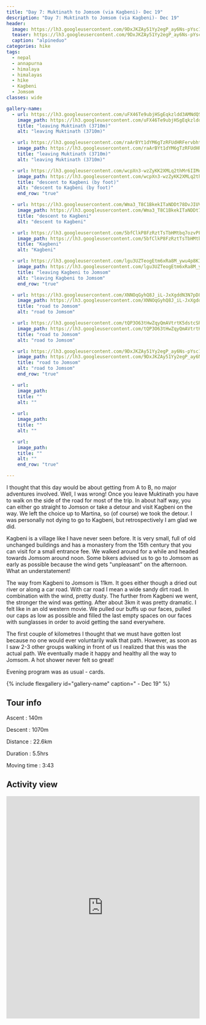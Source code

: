 ```yaml
---
title: "Day 7: Muktinath to Jomsom (via Kagbeni)- Dec 19"
description: "Day 7: Muktinath to Jomsom (via Kagbeni)- Dec 19"
header:
  image: https://lh3.googleusercontent.com/9DxJKZAy51Yy2egP_ay6Ns-pYsc168w92F8WTmdnh2RA5GFFQ42tZwEfL0eR6i_HQH-Msie-qSrQadTBZ7RhU9mKtA_dMNTPGeUpiZMmYFqZ26rAH4hj-P-xao70kwEzbIPtQ627nhICu87f0C4kHY6q1yovKqdk0VCbvdAL8lHRvRGHBT9FYC8sVZwP9ONJkAdJEEJBttZ9-mjpXeuP5bbgQazZKrx0khCaeqqbAmUmp09T8MsMeqotYXNyj_G8i7-YNV5Zjym0srJT-v0nYal9vEG7WfpqTncA8o72DZkqUK5lB3NGV1B0Z0dEEmIMvteJ125BdvN4K0RNjKPcIOIXLnlZIsS6_n68g9PLNbVlQix1TzBIIsPaqvqZIBqxy4Tbed_O-RX2EwPQ2fKK69OOKx3yO5H1u6DbloF90R49A75p1_XulnyFJfU9m9EMyJzOeVHU_rdeB6r6tupmBBlBu7QmkkYdui2kfKB0HoIqP7SfFNVBp_y76qVG8onuJod5rMowmWnniMPBeBrR4XdadydQ_4goTmIvwlDSse2332Qll_PqWW_hlreCP6ew0voY_7TgwUeECcclAnlCzdxgplFN1kIalMlro5sQ8Bs8tBbW2-Q7dA61ikRvmiSRTBME65yCKOfnkc0oJ4NnnSOSXKi4M-8m7VmvO7eZ4jqP7CRsO488mQrRyjsrKxct8Su9qmvHqBulFOFPVdPCVa-3KVI01FhdKC2XnlpvaslbuGc=w823-h618-no
  teaser: https://lh3.googleusercontent.com/9DxJKZAy51Yy2egP_ay6Ns-pYsc168w92F8WTmdnh2RA5GFFQ42tZwEfL0eR6i_HQH-Msie-qSrQadTBZ7RhU9mKtA_dMNTPGeUpiZMmYFqZ26rAH4hj-P-xao70kwEzbIPtQ627nhICu87f0C4kHY6q1yovKqdk0VCbvdAL8lHRvRGHBT9FYC8sVZwP9ONJkAdJEEJBttZ9-mjpXeuP5bbgQazZKrx0khCaeqqbAmUmp09T8MsMeqotYXNyj_G8i7-YNV5Zjym0srJT-v0nYal9vEG7WfpqTncA8o72DZkqUK5lB3NGV1B0Z0dEEmIMvteJ125BdvN4K0RNjKPcIOIXLnlZIsS6_n68g9PLNbVlQix1TzBIIsPaqvqZIBqxy4Tbed_O-RX2EwPQ2fKK69OOKx3yO5H1u6DbloF90R49A75p1_XulnyFJfU9m9EMyJzOeVHU_rdeB6r6tupmBBlBu7QmkkYdui2kfKB0HoIqP7SfFNVBp_y76qVG8onuJod5rMowmWnniMPBeBrR4XdadydQ_4goTmIvwlDSse2332Qll_PqWW_hlreCP6ew0voY_7TgwUeECcclAnlCzdxgplFN1kIalMlro5sQ8Bs8tBbW2-Q7dA61ikRvmiSRTBME65yCKOfnkc0oJ4NnnSOSXKi4M-8m7VmvO7eZ4jqP7CRsO488mQrRyjsrKxct8Su9qmvHqBulFOFPVdPCVa-3KVI01FhdKC2XnlpvaslbuGc=w800-h300-no
  caption: "alpineduo"
categories: hike
tags:
  - nepal
  - annapurna
  - himalaya
  - himalayas
  - hike
  - Kagbeni
  - Jomsom
classes: wide

gallery-name:
  - url: https://lh3.googleusercontent.com/uFX46Te9ubjHSgEqkzldd3AMNdQSpRVG0TiEynZHMn1IWIn2YXytD8w-ZUbgb73GixNMNYxcfE1s2GmBnC-7M3ZA8dOY50RbCYHOwM88oM60Usdg9HKBqyL54f0_OqlFrRomRcOAENBBHsMsPHCpGumPdZjJrirg3pqsUVjurKzz9PdwqVd5WzzHpxGZJc57aH1JcMQ7Xm6_1iiCzusexzObHucGocem3fxhn6xfhyTfnDfktHzEppMENSuV-MjoPbTy8OrPdtI4HU5YXtHlHhr0SCMihVweUV39_xAwvkRSlQigZIo0OEaeCTcXjmg7f1A-C_R_BfRba1SclLWUeTbTI1FaWHyzWA3iPyKgY4CSnzbrw6cqF1n3rLFK_SYv4PQnkziMTTamqlaOui_-9TkXzfjA2FZRAjv_ZrTrKutMXcEZi4zPKeHu1WHP6Z_2QGIRmCre6e5MsFZMP_rBlWnUl5pxkLNgyIsrM_-I-4_RfQFR52lWP6JKV2y6KDypYnpT3wrPnlC17t9VOP9hSfv4vmCVplUPCjwYhvGqOwoBkXnPSTTmJ6zLG0bJkNrTX1yuTh-iS_VyPck7F7n1kNVU_22gUedEKD5SMNxAwvr3eR5oJsOcEyeTl6Fz810BWrsEKk-wetO05m8rl3ilbhPhOmXU3f9ww8U6b_qiXKk67Xv5zIYdZOsXMtregoWxsdGXeNemWETILAgg0zsdJURP9izSdGDd6SgQGFIzNSYz3W4=w823-h618-no
    image_path: https://lh3.googleusercontent.com/uFX46Te9ubjHSgEqkzldd3AMNdQSpRVG0TiEynZHMn1IWIn2YXytD8w-ZUbgb73GixNMNYxcfE1s2GmBnC-7M3ZA8dOY50RbCYHOwM88oM60Usdg9HKBqyL54f0_OqlFrRomRcOAENBBHsMsPHCpGumPdZjJrirg3pqsUVjurKzz9PdwqVd5WzzHpxGZJc57aH1JcMQ7Xm6_1iiCzusexzObHucGocem3fxhn6xfhyTfnDfktHzEppMENSuV-MjoPbTy8OrPdtI4HU5YXtHlHhr0SCMihVweUV39_xAwvkRSlQigZIo0OEaeCTcXjmg7f1A-C_R_BfRba1SclLWUeTbTI1FaWHyzWA3iPyKgY4CSnzbrw6cqF1n3rLFK_SYv4PQnkziMTTamqlaOui_-9TkXzfjA2FZRAjv_ZrTrKutMXcEZi4zPKeHu1WHP6Z_2QGIRmCre6e5MsFZMP_rBlWnUl5pxkLNgyIsrM_-I-4_RfQFR52lWP6JKV2y6KDypYnpT3wrPnlC17t9VOP9hSfv4vmCVplUPCjwYhvGqOwoBkXnPSTTmJ6zLG0bJkNrTX1yuTh-iS_VyPck7F7n1kNVU_22gUedEKD5SMNxAwvr3eR5oJsOcEyeTl6Fz810BWrsEKk-wetO05m8rl3ilbhPhOmXU3f9ww8U6b_qiXKk67Xv5zIYdZOsXMtregoWxsdGXeNemWETILAgg0zsdJURP9izSdGDd6SgQGFIzNSYz3W4=w400-h300-no
    title: "leaving Muktinath (3710m)"
    alt: "leaving Muktinath (3710m)"

  - url: https://lh3.googleusercontent.com/raArBYt1dYM6gTzRFUdHRFervbhtKBNnOhdrbBZuAcRMMDHkPgkwmBHNPUGLU5sYP3C_EJajoqBnZcneVV5Pcm_gxHilt5A_rMCOx7QEjqu1JXAXs8iW4JCGHaOqRdJkwDCer_N7N1EBOZyYc1eWKLcvyic77TktwhOzZACsHDd531lbd2B_TiGrO5mo6xWJuXWx8ilkhKwhxqdHs8iBj7VC2YP-W9s8gx-di4xm9UQE3_-7gvFv4IT7E0mlByXdanRGjqBG1djpYw6LQAJ7ExHxWImr8sOVbG5il30kPyPmaz4V26VDtR1Sy0Y3ZeSyhE3Tx9rF8NSAd36pzhSrtm2oEZA_vHvwDmoAGRuS930DmfYHGV9rYoB0oWOuifUA9qbqEnjkOHjOCFaB42WGY1zRnUdyjNXqehaelc6CjEM2lj5_enMZ3ZiNHUyG2_9_hwoMxjV6p39DofxF-xVXBagBx1ra5eL9R0yfSaiNVzzWTe2r5adFGnuKy38y65oiqLJALrZmXRVtE1Ep6S7HH-VLyLDcL2l-SYL-CO5blEPlrPvRKTDIDESYIQDRtsTSf5lA31E6EuwL8ycvs_QBxklChrV3IAjOtyQzoAlm6QcXYET3OcyxCsLVBFrSW2MkGF3xsmaznMI2LkbMbr2CKIcZUeoC_xYeJS2APNmL0UojNmWNiuw1GZBUGLyjgoPHoT7C6iYC0yHuIXtOAaF_uT_KdFOP0YfELfSeJ48kX17PxvI=w689-h918-no
    image_path: https://lh3.googleusercontent.com/raArBYt1dYM6gTzRFUdHRFervbhtKBNnOhdrbBZuAcRMMDHkPgkwmBHNPUGLU5sYP3C_EJajoqBnZcneVV5Pcm_gxHilt5A_rMCOx7QEjqu1JXAXs8iW4JCGHaOqRdJkwDCer_N7N1EBOZyYc1eWKLcvyic77TktwhOzZACsHDd531lbd2B_TiGrO5mo6xWJuXWx8ilkhKwhxqdHs8iBj7VC2YP-W9s8gx-di4xm9UQE3_-7gvFv4IT7E0mlByXdanRGjqBG1djpYw6LQAJ7ExHxWImr8sOVbG5il30kPyPmaz4V26VDtR1Sy0Y3ZeSyhE3Tx9rF8NSAd36pzhSrtm2oEZA_vHvwDmoAGRuS930DmfYHGV9rYoB0oWOuifUA9qbqEnjkOHjOCFaB42WGY1zRnUdyjNXqehaelc6CjEM2lj5_enMZ3ZiNHUyG2_9_hwoMxjV6p39DofxF-xVXBagBx1ra5eL9R0yfSaiNVzzWTe2r5adFGnuKy38y65oiqLJALrZmXRVtE1Ep6S7HH-VLyLDcL2l-SYL-CO5blEPlrPvRKTDIDESYIQDRtsTSf5lA31E6EuwL8ycvs_QBxklChrV3IAjOtyQzoAlm6QcXYET3OcyxCsLVBFrSW2MkGF3xsmaznMI2LkbMbr2CKIcZUeoC_xYeJS2APNmL0UojNmWNiuw1GZBUGLyjgoPHoT7C6iYC0yHuIXtOAaF_uT_KdFOP0YfELfSeJ48kX17PxvI=w300-h400-no
    title: "leaving Muktinath (3710m)"
    alt: "leaving Muktinath (3710m)"

  - url: https://lh3.googleusercontent.com/wcpXn3-wzZyKK2XMLq2thMr6IIMqkj9MCCktgjI4i6SgnttLB69LETppR5saCsyTNQc23pjYnJXy9nEqmh-KcBwoyfPUuZXxGqYt6I0LxUQffzkKKR1MPAkq0xnTsXSx0rRKJlPF3HHUWBC0bA_fV-8Pldg9NvBju8lGFqhH3xbZE_t13PxUOmz5fGEgRjLFulZiRaMaKG3MF1KOMh78yStbFXYzKJd7Kle_iNE3kA5vU1_hCir3wlqdVsCDoNv-Qt5zoSAWKO9ZveSQpKLu5n4woI_6dT0WcsgbArQVZCaPqWGmVkeMfxoOkvttVw-J_RSsofmCMFj0sMFsm3MKeIMfGaBiwakIUgBnGCaMSOKdmYojIC_Zi9vG-AmtJEypL1w-FpnQRpRC8t9iqAN2oQa54Lxjf5lbDexqbxKS1nNN5ixQJRiXkeE-lM2npZKfAclS2ft-Th029_b9wmes4c8swvFdyris9tZ9VJOWZ-5T8Vp9Jhneqpo-XJPtEQkj7TSO8S6Q6XuUMPprdJs4Twf0Owft1T5iH_P2OSxpzMWhI9qZbiP0kXefKkGBGZt2QbvLRs8msDz_IFkjNhT5_6ep2VAldSkmWcVJzHpDP4mhk7t30h5UOl6iyc5RfyVrl9n6uNLKKf41eQIHk2XTaJxWMcU-2IoXNnbBmAU8GsS7f2Sod3dXcdo24LIcRLbSGrcNEiOKL9N8J0SW4s2c620yiov1m9dk-Lt-A-IZdwtS60o=w689-h918-no
    image_path: https://lh3.googleusercontent.com/wcpXn3-wzZyKK2XMLq2thMr6IIMqkj9MCCktgjI4i6SgnttLB69LETppR5saCsyTNQc23pjYnJXy9nEqmh-KcBwoyfPUuZXxGqYt6I0LxUQffzkKKR1MPAkq0xnTsXSx0rRKJlPF3HHUWBC0bA_fV-8Pldg9NvBju8lGFqhH3xbZE_t13PxUOmz5fGEgRjLFulZiRaMaKG3MF1KOMh78yStbFXYzKJd7Kle_iNE3kA5vU1_hCir3wlqdVsCDoNv-Qt5zoSAWKO9ZveSQpKLu5n4woI_6dT0WcsgbArQVZCaPqWGmVkeMfxoOkvttVw-J_RSsofmCMFj0sMFsm3MKeIMfGaBiwakIUgBnGCaMSOKdmYojIC_Zi9vG-AmtJEypL1w-FpnQRpRC8t9iqAN2oQa54Lxjf5lbDexqbxKS1nNN5ixQJRiXkeE-lM2npZKfAclS2ft-Th029_b9wmes4c8swvFdyris9tZ9VJOWZ-5T8Vp9Jhneqpo-XJPtEQkj7TSO8S6Q6XuUMPprdJs4Twf0Owft1T5iH_P2OSxpzMWhI9qZbiP0kXefKkGBGZt2QbvLRs8msDz_IFkjNhT5_6ep2VAldSkmWcVJzHpDP4mhk7t30h5UOl6iyc5RfyVrl9n6uNLKKf41eQIHk2XTaJxWMcU-2IoXNnbBmAU8GsS7f2Sod3dXcdo24LIcRLbSGrcNEiOKL9N8J0SW4s2c620yiov1m9dk-Lt-A-IZdwtS60o=w300-h400-no
    title: "descent to Kagbeni (by foot)"
    alt: "descent to Kagbeni (by foot)"
    end_row: "true"

  - url: https://lh3.googleusercontent.com/Wma3_T8C1BkekITaNDDt78DvJIUVOpirvSthNsCgP_L60tqC5d-_Tn2tPpLK7Xx1SOOpPzEfNcNhLDEOCyf9yjlLAV1ImcX9jN5B4o3Dbyor9wAS0uCvy54YGlDEPhyO3zS9GQBK_NIGg57ruiSF9rMZG_Oy7YZDDqAS83e2-l3H7gPnhm5DSXpIYWm0UbNOq5XIZ9HSggLnypSm8Ad4SYA1PdAsNjk59SLXa6G_U0-Yp6D0ipAL3T346yCyfRv343EvZXmuqaE0W8tSk058W-FpdfWByNWeNzizFrMoIuFS9Nz3CDyK6xCcnNR8HkGwt0usKGLUKTGmTQGMJib6C5CPiiPLjxcGbi0QOzj53LJz8PwuPZfGTqnC9rUwR3FfPpt62fLLGEBpkmG42Y8Z4Uk1hs2BmdeHSP_cL6Ip3kg5WBfrKnoUMOPUtwuFn6DQRob5ovRIXIy3_iLx9EshQV1_E2p8xTmIKtAq4CUmrAPyNOhAe1EQaMahrHC8rWqQA2rYY77OIW3UabqF0e7OQ2JH2ON-0MAJuqsAN7mmJ6blIZiEIPcWEQSXOX1aLCgwxnrOQTMsfX4pIjex8cqGBsKyB0I3YkcELXi5o_5vIyplF6zIeOL-GZKA_0QJW9c7dMPDWVWhdhjC6QZG_3pxZ5Ux1NRl7I63sN3E4UFpiTs-WRwn9sW8O-IvxF0hqvBAKMB2VF8i0kKB-nlNApYMc4YCXUuihUtQgIjAfOiRF29uuKw=w823-h618-no
    image_path: https://lh3.googleusercontent.com/Wma3_T8C1BkekITaNDDt78DvJIUVOpirvSthNsCgP_L60tqC5d-_Tn2tPpLK7Xx1SOOpPzEfNcNhLDEOCyf9yjlLAV1ImcX9jN5B4o3Dbyor9wAS0uCvy54YGlDEPhyO3zS9GQBK_NIGg57ruiSF9rMZG_Oy7YZDDqAS83e2-l3H7gPnhm5DSXpIYWm0UbNOq5XIZ9HSggLnypSm8Ad4SYA1PdAsNjk59SLXa6G_U0-Yp6D0ipAL3T346yCyfRv343EvZXmuqaE0W8tSk058W-FpdfWByNWeNzizFrMoIuFS9Nz3CDyK6xCcnNR8HkGwt0usKGLUKTGmTQGMJib6C5CPiiPLjxcGbi0QOzj53LJz8PwuPZfGTqnC9rUwR3FfPpt62fLLGEBpkmG42Y8Z4Uk1hs2BmdeHSP_cL6Ip3kg5WBfrKnoUMOPUtwuFn6DQRob5ovRIXIy3_iLx9EshQV1_E2p8xTmIKtAq4CUmrAPyNOhAe1EQaMahrHC8rWqQA2rYY77OIW3UabqF0e7OQ2JH2ON-0MAJuqsAN7mmJ6blIZiEIPcWEQSXOX1aLCgwxnrOQTMsfX4pIjex8cqGBsKyB0I3YkcELXi5o_5vIyplF6zIeOL-GZKA_0QJW9c7dMPDWVWhdhjC6QZG_3pxZ5Ux1NRl7I63sN3E4UFpiTs-WRwn9sW8O-IvxF0hqvBAKMB2VF8i0kKB-nlNApYMc4YCXUuihUtQgIjAfOiRF29uuKw=w400-h300-no
    title: "descent to Kagbeni"
    alt: "descent to Kagbeni"

  - url: https://lh3.googleusercontent.com/5bfClkP8FzRztTsTbHMtbq7ozvPFijmxmg5_Ufj26vXNUuvMjTAHPBG-Bxl6dr8xaOb5vWWRDS5CToyjzrhuVP_dzxaQ3AmEg_vaL8H3aQQPh5bHwi7Q1uOkvVnqqZBRNgGkYNNRiB7VfyVD1ocubX5MFq-zPiJBkzmtZDwpa07MehMMLEDONu74EQ_rR2iBXyIowC2ASIfN1_ws9HHTndAhllTsP84aB6f9Sm_7XuWLSs-x6mxoZImpJ84CHaGgwwPeURe7TwgKqngaBcNl3XFdV69EBvV8IjcD53V1ILeDR97tLUD8QxLUIl8bRUfUdlBYGcMVUJ-nTd9_lUCfuJb990GgFPzLcjxsVLpYYM9PwslJ11MsFWIdTY-A1pkR9G3N4Yn_vITLzIqXcdE16coD6ShkDM2InvOFeRUMWOFgaINhkSwT2u-P9zhATnQL29IcV7UmHQ_3n1_KBgAaOOEz-FZTR5N7j8GyzpZjNhDVMQbuB2uFHkVpQUotjmPAOggVfIB0e1kyfIRdw8wU0GltYAl9kp16uoa4DAD5adBJX8Pwn3dlOw5S3FrcRbaXKrDxfoTuKstj62_C92UZeo8q8UFIi39eFsDQtGYUf2YN_-Hf20C9SdWsee_aLjTo6Z21hrJK1sZ2XtqOmAjoEViAfUuul5EMzrsrpByUp0gLtzAbqwR42mKnsE8pk555BfJdzE9X3J2wT5_WWJhW_gFZ2ogkxxpbPXhZSnRwWSqFgQg=w689-h918-no
    image_path: https://lh3.googleusercontent.com/5bfClkP8FzRztTsTbHMtbq7ozvPFijmxmg5_Ufj26vXNUuvMjTAHPBG-Bxl6dr8xaOb5vWWRDS5CToyjzrhuVP_dzxaQ3AmEg_vaL8H3aQQPh5bHwi7Q1uOkvVnqqZBRNgGkYNNRiB7VfyVD1ocubX5MFq-zPiJBkzmtZDwpa07MehMMLEDONu74EQ_rR2iBXyIowC2ASIfN1_ws9HHTndAhllTsP84aB6f9Sm_7XuWLSs-x6mxoZImpJ84CHaGgwwPeURe7TwgKqngaBcNl3XFdV69EBvV8IjcD53V1ILeDR97tLUD8QxLUIl8bRUfUdlBYGcMVUJ-nTd9_lUCfuJb990GgFPzLcjxsVLpYYM9PwslJ11MsFWIdTY-A1pkR9G3N4Yn_vITLzIqXcdE16coD6ShkDM2InvOFeRUMWOFgaINhkSwT2u-P9zhATnQL29IcV7UmHQ_3n1_KBgAaOOEz-FZTR5N7j8GyzpZjNhDVMQbuB2uFHkVpQUotjmPAOggVfIB0e1kyfIRdw8wU0GltYAl9kp16uoa4DAD5adBJX8Pwn3dlOw5S3FrcRbaXKrDxfoTuKstj62_C92UZeo8q8UFIi39eFsDQtGYUf2YN_-Hf20C9SdWsee_aLjTo6Z21hrJK1sZ2XtqOmAjoEViAfUuul5EMzrsrpByUp0gLtzAbqwR42mKnsE8pk555BfJdzE9X3J2wT5_WWJhW_gFZ2ogkxxpbPXhZSnRwWSqFgQg=w300-h400-no
    title: "Kagbeni"
    alt: "Kagbeni"

  - url: https://lh3.googleusercontent.com/lgu3UZTeogEtm6xRa8M_ywu4p8KICqyLSRQQXdS3MUmVHKQt3CBzXJlUoFHudl2OiQ_baPoNFc41GQGEbYGtuRZLevy6-hZMTG0hApTo6n-T1hgbQbXDq8NAgepfBCmGjiNhi9GAFdCS6vjp7Xh0SJV7cmIaZxrakqQqWz0c1KQQ5uuzBUIR96v6fNkXoK-9qrvz8v98H-aWzm3SkxV8b9yIciGxUFWLTsirLbXRZ--QOcoVOXihX3j3fcX9RuGMnAv65N003_CV0fsVnprrdO4VeSyJGctXTN5TmpYtRyzLbMocZnsHfvc-ZA6iE7E_elMYQ2GPKf6c9wMVN-50DgTo0m_Zx2Oi31GZSHFkkBTzKjQXSnGVsy3rpKNI81ltiop-8CUDXBd1AvDzt5zbO_Na0QxRm153GRBYlmFkRQHlyuSKXpfFAOnhaD4YJusc9P0rbHYhhb64z2gDa4fQGga2JJpfFWkTBQT-3NuJ9OenD1Lk3w4QYAQLVEBmuD674wejGxPHJMrMKh1aaHQbR8mdzQ2mgG-GmZzHSceUVwPqXG2UlUCed2z-OADHaINNwENvVPFaUbzrai5PhO_Jyo-IksnoQeQlZ17Evi0QSiQBwMmQFuWfjK3HWwOkEVWgxZzIBIHfqoMe-qIXhbaiMQHle0gVbTnxtJjyl0fmgWePXOHPolBYgBaZyOg0cwFBnOJwFCiiTN7PfCwOnN4z8PWjlfqHwn0nuX-YcNFpCcb4Te4=w823-h618-no
    image_path: https://lh3.googleusercontent.com/lgu3UZTeogEtm6xRa8M_ywu4p8KICqyLSRQQXdS3MUmVHKQt3CBzXJlUoFHudl2OiQ_baPoNFc41GQGEbYGtuRZLevy6-hZMTG0hApTo6n-T1hgbQbXDq8NAgepfBCmGjiNhi9GAFdCS6vjp7Xh0SJV7cmIaZxrakqQqWz0c1KQQ5uuzBUIR96v6fNkXoK-9qrvz8v98H-aWzm3SkxV8b9yIciGxUFWLTsirLbXRZ--QOcoVOXihX3j3fcX9RuGMnAv65N003_CV0fsVnprrdO4VeSyJGctXTN5TmpYtRyzLbMocZnsHfvc-ZA6iE7E_elMYQ2GPKf6c9wMVN-50DgTo0m_Zx2Oi31GZSHFkkBTzKjQXSnGVsy3rpKNI81ltiop-8CUDXBd1AvDzt5zbO_Na0QxRm153GRBYlmFkRQHlyuSKXpfFAOnhaD4YJusc9P0rbHYhhb64z2gDa4fQGga2JJpfFWkTBQT-3NuJ9OenD1Lk3w4QYAQLVEBmuD674wejGxPHJMrMKh1aaHQbR8mdzQ2mgG-GmZzHSceUVwPqXG2UlUCed2z-OADHaINNwENvVPFaUbzrai5PhO_Jyo-IksnoQeQlZ17Evi0QSiQBwMmQFuWfjK3HWwOkEVWgxZzIBIHfqoMe-qIXhbaiMQHle0gVbTnxtJjyl0fmgWePXOHPolBYgBaZyOg0cwFBnOJwFCiiTN7PfCwOnN4z8PWjlfqHwn0nuX-YcNFpCcb4Te4=w400-h300-no
    title: "leaving Kagbeni to Jomsom"
    alt: "leaving Kagbeni to Jomsom"
    end_row: "true"

  - url: https://lh3.googleusercontent.com/XNNOqGyhQ8J_iL-JxXgddN3N7pD8qj3kRdWT_wkHOQswXFiS2GwxXVbRlh5701IN5GNGNsZP8fLWPrk-Dw4Q_w8Z2taX7FZzRGtNBf665RuSKCylXE7Sp9W7re_wnkmLaFTTPoIv-35O5FB92IYVRW-CKKTIF9Uy0PJxNNOD5ZIPe8k1mo3v4lq-g_GRc5ffxHkmyL9QNLmcC66E8XELI5Cmby81fcJX36kyjDK5tvsVghfhjLtGXYkIUaeoYJtKr4mrTlrl9HOWhrrMAG8klWBn8G03pvQdlUcsx71OZSD8XkapJGmw1KhtqbSTCzv30xxNA-YYKLoduDOvWKTRv96kJWnfeXfQ3HHOaDjMcqGO6XT0IcaYLDOWk4Sp6miStzsRwz2EEOlcqtqu7bCX4i9rS1D1zRy1bwysHT8nuMaD9oPit-4vc_lywSsG2FDfepFU0cvvFRniMGbK267MIhxpyM7fWFFA-YFv3NHgLQFnmSjmRBRMt0Gb1ZxqtO3tXjVFjdLW8c1CdGBrTgtLlhwnEQhZFcLQR00SvINrSAHvGpD06TcRP5dCTX-wmGmQ5aBIOLvOgK9yCLyApl6tdNbmBBwvhsZXueFf_mElw69f63V-Nc1bbmM-bY1wenVTFcvtUHmmzI2HJTcwHVIVR-UE7XfRHFByZN1eplgtKETbkjYM4A8cJcdMzt3QMiFxniIV3CovJSi0cye1fZ9FqZFKpby1S2BGuSbLnr6qEhV4sRc=w823-h618-no
    image_path: https://lh3.googleusercontent.com/XNNOqGyhQ8J_iL-JxXgddN3N7pD8qj3kRdWT_wkHOQswXFiS2GwxXVbRlh5701IN5GNGNsZP8fLWPrk-Dw4Q_w8Z2taX7FZzRGtNBf665RuSKCylXE7Sp9W7re_wnkmLaFTTPoIv-35O5FB92IYVRW-CKKTIF9Uy0PJxNNOD5ZIPe8k1mo3v4lq-g_GRc5ffxHkmyL9QNLmcC66E8XELI5Cmby81fcJX36kyjDK5tvsVghfhjLtGXYkIUaeoYJtKr4mrTlrl9HOWhrrMAG8klWBn8G03pvQdlUcsx71OZSD8XkapJGmw1KhtqbSTCzv30xxNA-YYKLoduDOvWKTRv96kJWnfeXfQ3HHOaDjMcqGO6XT0IcaYLDOWk4Sp6miStzsRwz2EEOlcqtqu7bCX4i9rS1D1zRy1bwysHT8nuMaD9oPit-4vc_lywSsG2FDfepFU0cvvFRniMGbK267MIhxpyM7fWFFA-YFv3NHgLQFnmSjmRBRMt0Gb1ZxqtO3tXjVFjdLW8c1CdGBrTgtLlhwnEQhZFcLQR00SvINrSAHvGpD06TcRP5dCTX-wmGmQ5aBIOLvOgK9yCLyApl6tdNbmBBwvhsZXueFf_mElw69f63V-Nc1bbmM-bY1wenVTFcvtUHmmzI2HJTcwHVIVR-UE7XfRHFByZN1eplgtKETbkjYM4A8cJcdMzt3QMiFxniIV3CovJSi0cye1fZ9FqZFKpby1S2BGuSbLnr6qEhV4sRc=w400-h300-no
    title: "road to Jomsom"
    alt: "road to Jomsom"

  - url: https://lh3.googleusercontent.com/tQP3O63tHwZqyQmAVtrtK5dstcSRITAsxafhhZGDnTkDFVE7mUdGkeYR5sCqbnLSt_f_ZZV5gW_SWNatN2OP99cBywnkfTsTOrUoYijF2T-f1wltv06f84ull8sLP2yHxqsQ9gna1B_YJiIjyZHxmyyeb1M-oxZGXaSbF-N9W0-zTeT_KZ6xnHbq6RPJ35UN8m_qn0sWbrn6WV_HdvfXUpOdp3fgg3GjWgrzLNgYkz0_AREucsL-CILRuAGj3KCtNkMt_kgTu9XU-OgOZZZyvUVlDc1y4tTPCfRh9sJF-Xzb_CNG6U_4YQP_R1YdvjitpohjrSRf1AqWG52YrhAjvWRS4Ovbz5mKv3jYMfqa1d0G4D5vqtYb9YyHsUJu-_H-2-RjeY0KziO1prPLK3QoCB7-QkcR03YXY0R_5ppdoOqsHV26pDhsBPFkx3Lw0q4kymgLRUZaeaNtNiLA1zKtwfqP2NxLZI3E27i_DvnA9ZxDVeOPs-p1uFaPijtyD9e5oX7MkhdxzStKuH3c-dST4uwaiXsV5H832KFJfLP2aDKGLzofYiK2H9XAQNMrbWrGpKiOdts9PrT09WD1QB4Ejqcqwn1L4cZxGK_d9ydoO_DPGKK6WiY35Qd_kEnfpoyjedTgPjQJm7CieFEHjBs3jJ0bPv3bb9_vRVJSeF8fjMn9dtTM-O6UXXSxgkiIKFxIacHiA1adIgzTNLSt2HHEUoXhhZBc31RWSIiPplXd4Cwiois=w823-h618-no
    image_path: https://lh3.googleusercontent.com/tQP3O63tHwZqyQmAVtrtK5dstcSRITAsxafhhZGDnTkDFVE7mUdGkeYR5sCqbnLSt_f_ZZV5gW_SWNatN2OP99cBywnkfTsTOrUoYijF2T-f1wltv06f84ull8sLP2yHxqsQ9gna1B_YJiIjyZHxmyyeb1M-oxZGXaSbF-N9W0-zTeT_KZ6xnHbq6RPJ35UN8m_qn0sWbrn6WV_HdvfXUpOdp3fgg3GjWgrzLNgYkz0_AREucsL-CILRuAGj3KCtNkMt_kgTu9XU-OgOZZZyvUVlDc1y4tTPCfRh9sJF-Xzb_CNG6U_4YQP_R1YdvjitpohjrSRf1AqWG52YrhAjvWRS4Ovbz5mKv3jYMfqa1d0G4D5vqtYb9YyHsUJu-_H-2-RjeY0KziO1prPLK3QoCB7-QkcR03YXY0R_5ppdoOqsHV26pDhsBPFkx3Lw0q4kymgLRUZaeaNtNiLA1zKtwfqP2NxLZI3E27i_DvnA9ZxDVeOPs-p1uFaPijtyD9e5oX7MkhdxzStKuH3c-dST4uwaiXsV5H832KFJfLP2aDKGLzofYiK2H9XAQNMrbWrGpKiOdts9PrT09WD1QB4Ejqcqwn1L4cZxGK_d9ydoO_DPGKK6WiY35Qd_kEnfpoyjedTgPjQJm7CieFEHjBs3jJ0bPv3bb9_vRVJSeF8fjMn9dtTM-O6UXXSxgkiIKFxIacHiA1adIgzTNLSt2HHEUoXhhZBc31RWSIiPplXd4Cwiois=w400-h300-no
    title: "road to Jomsom"
    alt: "road to Jomsom"

  - url: https://lh3.googleusercontent.com/9DxJKZAy51Yy2egP_ay6Ns-pYsc168w92F8WTmdnh2RA5GFFQ42tZwEfL0eR6i_HQH-Msie-qSrQadTBZ7RhU9mKtA_dMNTPGeUpiZMmYFqZ26rAH4hj-P-xao70kwEzbIPtQ627nhICu87f0C4kHY6q1yovKqdk0VCbvdAL8lHRvRGHBT9FYC8sVZwP9ONJkAdJEEJBttZ9-mjpXeuP5bbgQazZKrx0khCaeqqbAmUmp09T8MsMeqotYXNyj_G8i7-YNV5Zjym0srJT-v0nYal9vEG7WfpqTncA8o72DZkqUK5lB3NGV1B0Z0dEEmIMvteJ125BdvN4K0RNjKPcIOIXLnlZIsS6_n68g9PLNbVlQix1TzBIIsPaqvqZIBqxy4Tbed_O-RX2EwPQ2fKK69OOKx3yO5H1u6DbloF90R49A75p1_XulnyFJfU9m9EMyJzOeVHU_rdeB6r6tupmBBlBu7QmkkYdui2kfKB0HoIqP7SfFNVBp_y76qVG8onuJod5rMowmWnniMPBeBrR4XdadydQ_4goTmIvwlDSse2332Qll_PqWW_hlreCP6ew0voY_7TgwUeECcclAnlCzdxgplFN1kIalMlro5sQ8Bs8tBbW2-Q7dA61ikRvmiSRTBME65yCKOfnkc0oJ4NnnSOSXKi4M-8m7VmvO7eZ4jqP7CRsO488mQrRyjsrKxct8Su9qmvHqBulFOFPVdPCVa-3KVI01FhdKC2XnlpvaslbuGc=w823-h618-no
    image_path: https://lh3.googleusercontent.com/9DxJKZAy51Yy2egP_ay6Ns-pYsc168w92F8WTmdnh2RA5GFFQ42tZwEfL0eR6i_HQH-Msie-qSrQadTBZ7RhU9mKtA_dMNTPGeUpiZMmYFqZ26rAH4hj-P-xao70kwEzbIPtQ627nhICu87f0C4kHY6q1yovKqdk0VCbvdAL8lHRvRGHBT9FYC8sVZwP9ONJkAdJEEJBttZ9-mjpXeuP5bbgQazZKrx0khCaeqqbAmUmp09T8MsMeqotYXNyj_G8i7-YNV5Zjym0srJT-v0nYal9vEG7WfpqTncA8o72DZkqUK5lB3NGV1B0Z0dEEmIMvteJ125BdvN4K0RNjKPcIOIXLnlZIsS6_n68g9PLNbVlQix1TzBIIsPaqvqZIBqxy4Tbed_O-RX2EwPQ2fKK69OOKx3yO5H1u6DbloF90R49A75p1_XulnyFJfU9m9EMyJzOeVHU_rdeB6r6tupmBBlBu7QmkkYdui2kfKB0HoIqP7SfFNVBp_y76qVG8onuJod5rMowmWnniMPBeBrR4XdadydQ_4goTmIvwlDSse2332Qll_PqWW_hlreCP6ew0voY_7TgwUeECcclAnlCzdxgplFN1kIalMlro5sQ8Bs8tBbW2-Q7dA61ikRvmiSRTBME65yCKOfnkc0oJ4NnnSOSXKi4M-8m7VmvO7eZ4jqP7CRsO488mQrRyjsrKxct8Su9qmvHqBulFOFPVdPCVa-3KVI01FhdKC2XnlpvaslbuGc=w400-h300-no
    title: "road to Jomsom"
    alt: "road to Jomsom"
    end_row: "true"

  - url: 
    image_path: 
    title: ""
    alt: ""
    
  - url: 
    image_path: 
    title: ""
    alt: ""

  - url: 
    image_path: 
    title: ""
    alt: ""
    end_row: "true"

---
```

I thought that this day would be about getting from A to B, no major adventures involved. Well, I was wrong! Once you leave Muktinath you have to walk on the side of the road for most of the trip. In about half way, you can either go straight to Jomson or take a detour and visit Kagbeni on the way. We left the choice up to Martina, so (of course) we took the detour. I was personally not dying to go to Kagbeni, but retrospectively I am glad we did. 

Kagbeni is a village like I have never seen before. It is very small, full of old unchanged buildings and has a monastery from the 15th century that you can visit for a small entrance fee. We  walked around for a while and headed towards Jomsom around noon. Some bikers advised us to go to Jomsom as early as possible because the wind gets "unpleasant" on the afternoon. What an understatement! 

The way from Kagbeni to Jomsom is 11km. It goes either though a dried out river or along a car road. With car road I mean a wide sandy dirt road. In combination with the wind, pretty dusty. The further from Kagbeni we went, the stronger the wind was getting. After about 3km it was pretty dramatic. I felt like in an old western movie. We pulled our buffs up our faces, pulled our caps as low as possible and filled the last empty spaces on our faces with sunglasses in order to avoid getting the sand everywhere. 

The first couple of kilometres I thought that we must have gotten lost because no one would ever voluntarily walk that path. However, as soon as I saw 2-3 other groups walking in front of us I realized that this was the actual path. We eventually made it happy and healthy all the way to Jomsom. A hot shower never felt so great! 

Evening program was as usual - cards.

{% include flexgallery id="gallery-name" caption=" - Dec 19" %}

## Tour info

Ascent
: 140m

Descent
: 1070m

Distance
: 22.6km

Duration
: 5.5hrs

Moving time
: 3:43

## Activity view
<iframe src="https://www.komoot.com/tour/105595308/embed?profile=1" width="100%" height="580" frameborder="0" scrolling="no"></iframe>